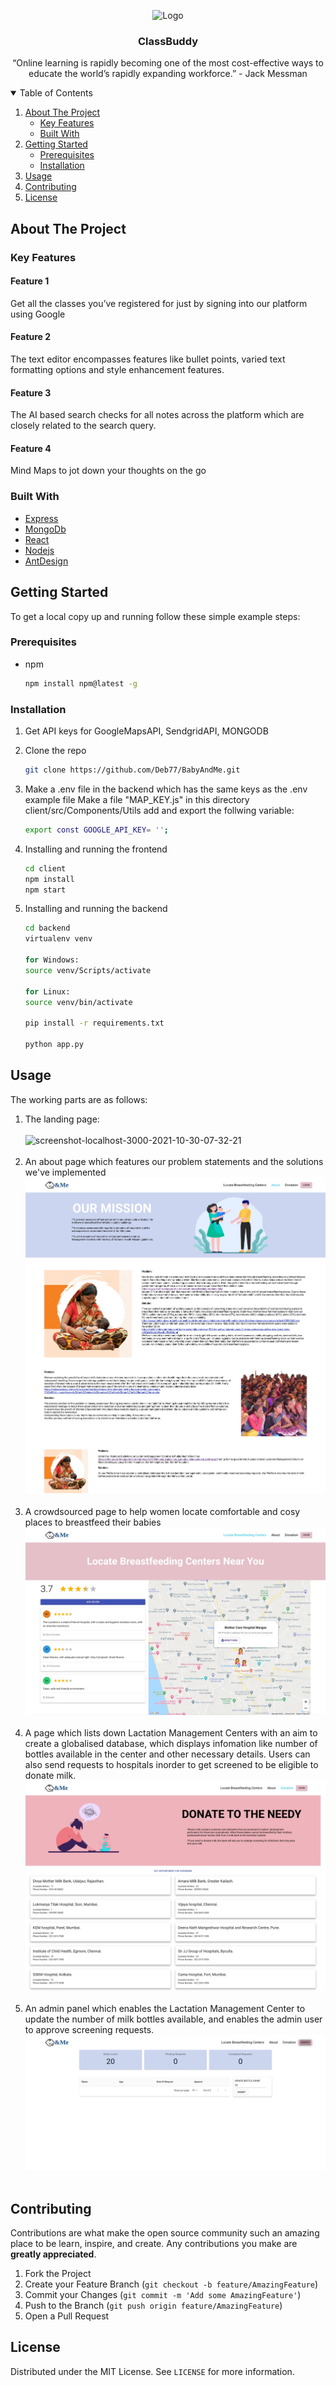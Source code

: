 <p align="center">
<img src="https://github.com/InspirusDBCE/AlphaQ_Inspirus2021/blob/main/frontend/src/assets/Classroom_Buddy.svg" alt="Logo" width="80" height="80">
  <h3 align="center">ClassBuddy</h3>

  <p align="center">
    “Online learning is rapidly becoming one of the most cost-effective ways to educate the world’s rapidly expanding workforce.” - Jack Messman
  </p>
</p>

<!-- TABLE OF CONTENTS -->
<details open="open">
  <summary>Table of Contents</summary>
  <ol>
    <li>
      <a href="#about-the-project">About The Project</a>
      <ul>
        <li><a href="#key-features">Key Features</a></li>
        <li><a href="#built-with">Built With</a></li>
      </ul>
    </li>
    <li>
      <a href="#getting-started">Getting Started</a>
      <ul>
        <li><a href="#prerequisites">Prerequisites</a></li>
        <li><a href="#installation">Installation</a></li>
      </ul>
    </li>
    <li><a href="#usage">Usage</a></li>
    <li><a href="#contributing">Contributing</a></li>
    <li><a href="#license">License</a></li>
  </ol>
</details>

## About The Project
### Key Features
#### Feature 1
Get all the classes you’ve registered for just by signing into our platform using Google
#### Feature 2
The text editor encompasses features like bullet points, varied text formatting options and style enhancement features. 
#### Feature 3
The AI based search checks for all notes across the platform which are  closely related to the search query. 
#### Feature 4
Mind Maps to jot down your thoughts on the go

### Built With

* [Express](https://expressjs.com/)
* [MongoDb](https://www.mongodb.com/3)
* [React](https://reactjs.org/docs/release-channels.html)
* [Nodejs](https://nodejs.org/en/)
* [AntDesign](https://ant.design/)

## Getting Started

To get a local copy up and running follow these simple example steps:

### Prerequisites

* npm
  ```sh
  npm install npm@latest -g
  ```

### Installation

1. Get API keys for GoogleMapsAPI, SendgridAPI, MONGODB
2. Clone the repo
   ```sh
   git clone https://github.com/Deb77/BabyAndMe.git
   ```
3. Make a .env file in the backend which has the same keys as the .env example file
   Make a file "MAP_KEY.js" in this directory client/src/Components/Utils add and export the follwing variable:
   ```sh
   export const GOOGLE_API_KEY= '';
   ```

5. Installing and running the frontend 
   ```sh
   cd client
   npm install
   npm start
   ```
4. Installing and running the backend
   ```sh
   cd backend
   virtualenv venv

   for Windows:
   source venv/Scripts/activate

   for Linux:
   source venv/bin/activate

   pip install -r requirements.txt

   python app.py
   ```

## Usage
The working parts are as follows:
1. The landing page:
 <br/><br/>
  <img src="https://i.ibb.co/0GdpBpm/screenshot-localhost-3000-2021-10-30-07-28-52.png" alt="screenshot-localhost-3000-2021-10-30-07-32-21"/><br><br>
2. An about page which features our problem statements and the solutions we've implemented
  <img src="https://github.com/Deb77/BabyAndMe/blob/main/screenshots/Screenshot3.jpg"/><br><br>
3. A crowdsourced page to help women locate comfortable and cosy places to breastfeed their babies
  <img src="https://github.com/Deb77/BabyAndMe/blob/main/screenshots/Screenshot2.jpg"/><br><br>
4. A page which lists down Lactation Management Centers with an aim to create a globalised database, 
   which displays infomation like number of bottles available in the center and other necessary details.
   Users can also send requests to hospitals inorder to get screened to be eligible to donate milk.
   <img src="https://github.com/Deb77/BabyAndMe/blob/main/screenshots/Screenshot4.jpg"/><br><br>
5. An admin panel which enables the Lactation Management Center to update the number of milk bottles available, 
  and enables the admin user to approve screening requests.
  <img src="https://github.com/Deb77/BabyAndMe/blob/main/screenshots/Screenshot5.jpg"/><br><br>
  

## Contributing

Contributions are what make the open source community such an amazing place to be learn, inspire, and create. Any contributions you make are **greatly appreciated**.

1. Fork the Project
2. Create your Feature Branch (`git checkout -b feature/AmazingFeature`)
3. Commit your Changes (`git commit -m 'Add some AmazingFeature'`)
4. Push to the Branch (`git push origin feature/AmazingFeature`)
5. Open a Pull Request

<!-- LICENSE -->
## License

Distributed under the MIT License. See `LICENSE` for more information.

